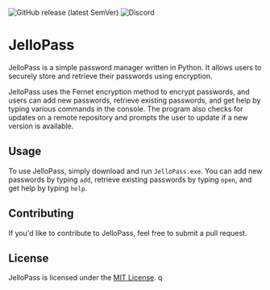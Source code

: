 ![GitHub release (latest SemVer)](https://img.shields.io/github/v/release/JelloDog-Applications/JelloPass?color=green) ![Discord](https://img.shields.io/discord/1075922597595857026?color=Blue&label=Discord) 




# JelloPass

JelloPass is a simple password manager written in Python. It allows users to securely store and retrieve their passwords using encryption. 

JelloPass uses the Fernet encryption method to encrypt passwords, and users can add new passwords, retrieve existing passwords, and get help by typing various commands in the console. The program also checks for updates on a remote repository and prompts the user to update if a new version is available.

## Usage

To use JelloPass, simply download and run `JelloPass.exe`. You can add new passwords by typing `add`, retrieve existing passwords by typing `open`, and get help by typing `help`. 

## Contributing

If you'd like to contribute to JelloPass, feel free to submit a pull request. 

## License

JelloPass is licensed under the [MIT License](https://opensource.org/licenses/MIT).
q
